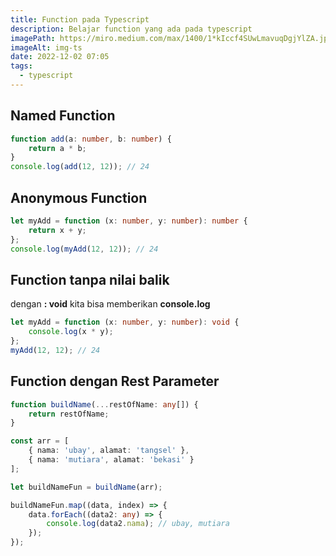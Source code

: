 ```yaml
---
title: Function pada Typescript
description: Belajar function yang ada pada typescript
imagePath: https://miro.medium.com/max/1400/1*kIccf4SUwLmavuqDgjYlZA.jpeg
imageAlt: img-ts
date: 2022-12-02 07:05
tags:
  - typescript
---
```


## Named Function

```ts twoslash
function add(a: number, b: number) {
	return a * b;
}
console.log(add(12, 12)); // 24
```

## Anonymous Function

```ts twoslash
let myAdd = function (x: number, y: number): number {
	return x + y;
};
console.log(myAdd(12, 12)); // 24
```

## Function tanpa nilai balik

dengan **: void** kita bisa memberikan **console.log**

```ts twoslash
let myAdd = function (x: number, y: number): void {
	console.log(x * y);
};
myAdd(12, 12); // 24
```

## Function dengan Rest Parameter

```ts twoslash
function buildName(...restOfName: any[]) {
	return restOfName;
}

const arr = [
	{ nama: 'ubay', alamat: 'tangsel' },
	{ nama: 'mutiara', alamat: 'bekasi' }
];

let buildNameFun = buildName(arr);

buildNameFun.map((data, index) => {
	data.forEach((data2: any) => {
		console.log(data2.nama); // ubay, mutiara
	});
});
```
